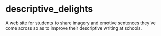# descriptive_delights
A web site for students to share imagery and emotive sentences they've come across so as to improve their descriptive writing  at schools. 
